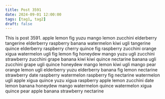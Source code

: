 ```yaml
---
title: Post 3591
date: 2024-09-01 12:00:00
tags: [tag1, tag2]
draft: false
---
```

This is post 3591.
apple
lemon
fig
yuzu
mango
lemon
zucchini
elderberry
tangerine
elderberry
raspberry
banana
watermelon
kiwi
ugli
tangerine
quince
elderberry
raspberry
cherry
quince
fig
raspberry
zucchini
orange
xigua
watermelon
ugli
fig
lemon
fig
honeydew
mango
yuzu
ugli
zucchini
strawberry
zucchini
grape
banana
kiwi
kiwi
quince
nectarine
banana
ugli
zucchini
grape
ugli
quince
honeydew
mango
lemon
kiwi
ugli
mango
pear
orange
lemon
ugli
elderberry
yuzu
elderberry
banana
fig
lemon
nectarine
strawberry
date
raspberry
watermelon
raspberry
fig
nectarine
watermelon
ugli
apple
xigua
quince
yuzu
xigua
raspberry
apple
lemon
zucchini
date
lemon
banana
honeydew
mango
watermelon
quince
watermelon
xigua
quince
pear
apple
banana
strawberry
nectarine
